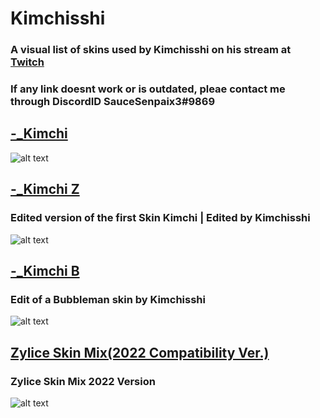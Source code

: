 # Kimchisshi

### A visual list of skins used by Kimchisshi on his stream at [Twitch](https://www.twitch.tv/kimchisshi)
### If any link doesnt work or is outdated, pleae contact me through DiscordID SauceSenpaix3#9869

## [-_Kimchi](https://drive.google.com/drive/folders/1nd0UZp5Vk8AF2A1rGsFJ6XFCS6YDvVvG?usp=sharing)
![alt text](https://media.giphy.com/media/VkSF6f816ittn1ZHDn/giphy.gif)


## [-_Kimchi Z](https://drive.google.com/drive/folders/1brWN_BECay8Ohex-Aghxr2yBeHMSPEjx?usp=sharing)
### Edited version of the first Skin Kimchi | Edited by Kimchisshi
![alt text](https://media.giphy.com/media/xBqk8HIN2DZQM222tG/giphy.gif)


## [-_Kimchi B](https://drive.google.com/drive/folders/1oTkmIQ-U7vdqm8kF41FEPtT2Qz5AC2AO?usp=sharing)
### Edit of a Bubbleman skin by Kimchisshi
![alt text](https://media.giphy.com/media/cEILDDajoebmMMPrBw/giphy.gif)

## [Zylice Skin Mix(2022 Compatibility Ver.)](https://drive.google.com/file/d/1QRsELktLnH--R5zOwpXYjSnreT6Q3_jM/view)
### Zylice Skin Mix 2022 Version
![alt text](https://imgur.com/a/gbA2UAT)
